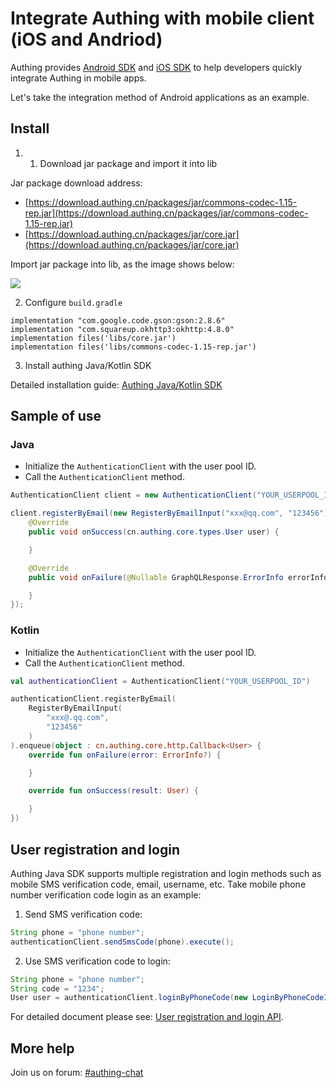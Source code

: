 # Integrate Authing with mobile client (iOS and Andriod)

<LastUpdated/>

Authing provides [Android SDK](/reference/sdk-for-android.md) and [iOS SDK](/reference/sdk-for-swift.md) to help developers quickly integrate Authing in mobile apps.

Let's take the integration method of Android applications as an example.

## Install

1. 1. Download jar package and import it into lib

Jar package download address:

- [https://download.authing.cn/packages/jar/commons-codec-1.15-rep.jar](https://download.authing.cn/packages/jar/commons-codec-1.15-rep.jar)
- [https://download.authing.cn/packages/jar/core.jar](https://download.authing.cn/packages/jar/core.jar)

Import jar package into lib, as the image shows below:

![](https://cdn.authing.cn/blog/20201218134537.png)

2. Configure `build.gradle`

```
implementation "com.google.code.gson:gson:2.8.6"
implementation "com.squareup.okhttp3:okhttp:4.8.0"
implementation files('libs/core.jar')
implementation files('libs/commons-codec-1.15-rep.jar')
```

3. Install authing Java/Kotlin SDK

Detailed installation guide: [Authing Java/Kotlin SDK](/reference/sdk-for-java/README.md)

## Sample of use

### Java

- Initialize the `AuthenticationClient` with the user pool ID.
- Call the `AuthenticationClient` method.

```java
AuthenticationClient client = new AuthenticationClient("YOUR_USERPOOL_ID");

client.registerByEmail(new RegisterByEmailInput("xxx@qq.com", "123456")).enqueue(new cn.authing.core.http.Callback<cn.authing.core.types.User>() {
    @Override
    public void onSuccess(cn.authing.core.types.User user) {

    }

    @Override
    public void onFailure(@Nullable GraphQLResponse.ErrorInfo errorInfo) {

    }
});
```

### Kotlin

- Initialize the `AuthenticationClient` with the user pool ID.
- Call the `AuthenticationClient` method.

```kotlin
val authenticationClient = AuthenticationClient("YOUR_USERPOOL_ID")

authenticationClient.registerByEmail(
    RegisterByEmailInput(
        "xxx@.qq.com",
        "123456"
    )
).enqueue(object : cn.authing.core.http.Callback<User> {
    override fun onFailure(error: ErrorInfo?) {

    }

    override fun onSuccess(result: User) {

    }
})
```

## User registration and login

Authing Java SDK supports multiple registration and login methods such as mobile SMS verification code, email, username, etc. Take mobile phone number verification code login as an example:

1. Send SMS verification code:

```java
String phone = "phone number";
authenticationClient.sendSmsCode(phone).execute();
```

2. Use SMS verification code to login:

```java
String phone = "phone number";
String code = "1234";
User user = authenticationClient.loginByPhoneCode(new LoginByPhoneCodeInput(phone, code)).execute();
```

For detailed document please see: [User registration and login API](/reference/sdk-for-java/authentication/README.md).

## More help

Join us on forum: [#authing-chat](https://forum.authing.cn/)
